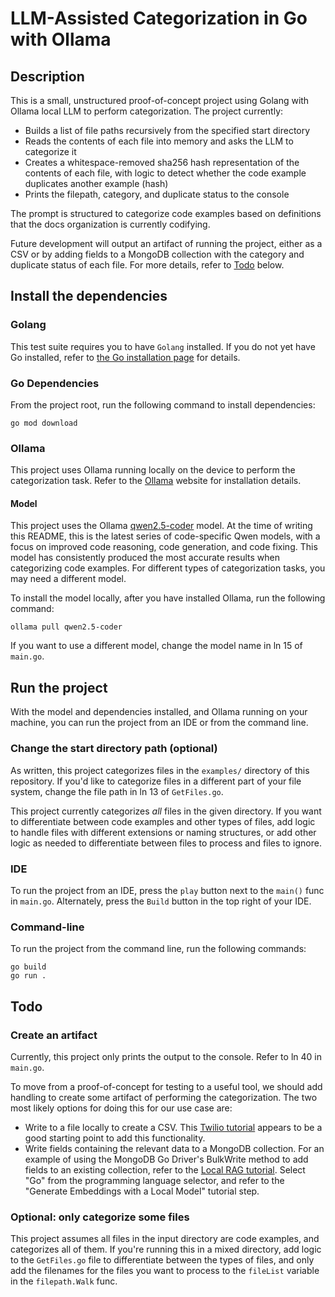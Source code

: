# LLM-Assisted Categorization in Go with Ollama

## Description

This is a small, unstructured proof-of-concept project using Golang with
Ollama local LLM to perform categorization. The project currently:

- Builds a list of file paths recursively from the specified start directory
- Reads the contents of each file into memory and asks the LLM to categorize it
- Creates a whitespace-removed sha256 hash representation of the contents of
  each file, with logic to detect whether the code example duplicates another
  example (hash)
- Prints the filepath, category, and duplicate status to the console

The prompt is structured to categorize code examples based on definitions that
the docs organization is currently codifying.

Future development will output an artifact of running the project, either as
a CSV or by adding fields to a MongoDB collection with the category and
duplicate status of each file. For more details, refer to [Todo](#todo) below.

## Install the dependencies

### Golang

This test suite requires you to have `Golang` installed. If you do not yet
have Go installed, refer to [the Go installation page](https://go.dev/doc/install)
for details.

### Go Dependencies

From the project root, run the following command to install
dependencies:

```
go mod download
```

### Ollama

This project uses Ollama running locally on the device to perform the
categorization task. Refer to the [Ollama](https://ollama.com/) website for
installation details.

#### Model

This project uses the Ollama [qwen2.5-coder](https://ollama.com/library/qwen2.5-coder)
model. At the time of writing this README, this is the latest series of
code-specific Qwen models, with a focus on improved code reasoning, code
generation, and code fixing. This model has consistently produced the most
accurate results when categorizing code examples. For different types of
categorization tasks, you may need a different model.

To install the model locally, after you have installed Ollama, run the following
command:

```shell
ollama pull qwen2.5-coder
```

If you want to use a different model, change the model name in ln 15 of
`main.go`.

## Run the project

With the model and dependencies installed, and Ollama running on your machine,
you can run the project from an IDE or from the command line.

### Change the start directory path (optional)

As written, this project categorizes files in the `examples/` directory of
this repository. If you'd like to categorize files in a different part of your
file system, change the file path in ln 13 of `GetFiles.go`.

This project currently categorizes _all_ files in the given directory. If you
want to differentiate between code examples and other types of files, add
logic to handle files with different extensions or naming structures, or add
other logic as needed to differentiate between files to process and files to
ignore.

### IDE

To run the project from an IDE, press the `play` button next to the `main()`
func in `main.go`. Alternately, press the `Build` button in the top right of
your IDE.

### Command-line

To run the project from the command line, run the following commands:

```
go build
go run .
```

## Todo

### Create an artifact

Currently, this project only prints the output to the console. Refer
to ln 40 in `main.go`.

To move from a proof-of-concept for testing to a useful tool, we should add
handling to create some artifact of performing the categorization. The two most
likely options for doing this for our use case are:

- Write to a file locally to create a CSV. This
  [Twilio tutorial](https://www.twilio.com/en-us/blog/read-write-csv-file-go#write-csv-files-in-go)
  appears to be a good starting point to add this functionality.
- Write fields containing the relevant data to a MongoDB collection. For an
  example of using the MongoDB Go Driver's BulkWrite method to add fields to
  an existing collection, refer to the
  [Local RAG tutorial](https://www.mongodb.com/docs/atlas/atlas-vector-search/tutorials/local-rag/#generate-embeddings-with-a-local-model).
  Select "Go" from the programming language selector, and refer to the
  "Generate Embeddings with a Local Model" tutorial step.

### Optional: only categorize some files

This project assumes all files in the input directory are code examples, and
categorizes all of them. If you're running this in a mixed directory, add
logic to the `GetFiles.go` file to differentiate between the types of files,
and only add the filenames for the files you want to process to the `fileList`
variable in the `filepath.Walk` func.
